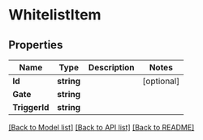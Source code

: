 # WhitelistItem

## Properties
Name | Type | Description | Notes
------------ | ------------- | ------------- | -------------
**Id** | **string** |  | [optional] 
**Gate** | **string** |  | 
**TriggerId** | **string** |  | 

[[Back to Model list]](../README.md#documentation-for-models) [[Back to API list]](../README.md#documentation-for-api-endpoints) [[Back to README]](../README.md)



